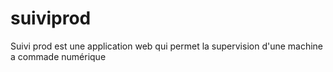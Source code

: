 # suiviprod
Suivi prod est une application web qui permet la supervision d'une machine a commade numérique

